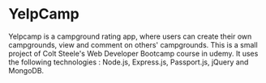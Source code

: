 # YelpCamp
Yelpcamp is a campground rating app, where users can create their own campgrounds, view and comment on others' campgrounds. This is a small project of Colt Steele's Web Developer Bootcamp course in udemy. It uses the following technologies : Node.js, Express.js, Passport.js, jQuery and MongoDB.
